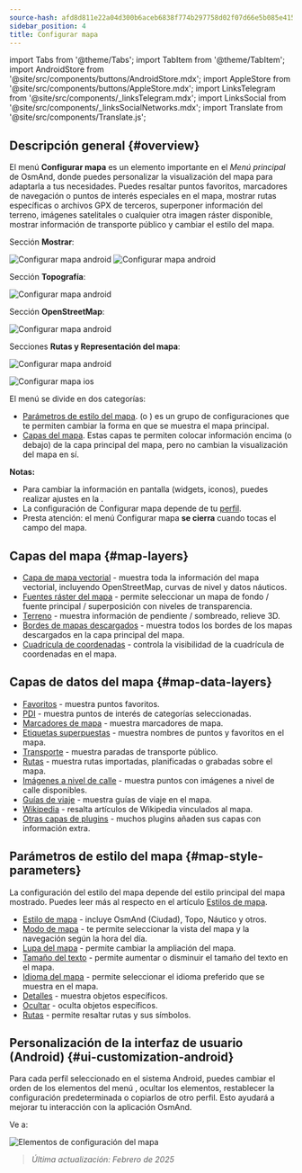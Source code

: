 ```yaml
---
source-hash: afd8d811e22a04d300b6aceb6838f774b297758d02f07d66e5b085e41519527d
sidebar_position: 4
title: Configurar mapa
---
```

import Tabs from '@theme/Tabs';
import TabItem from '@theme/TabItem';
import AndroidStore from '@site/src/components/buttons/AndroidStore.mdx';
import AppleStore from '@site/src/components/buttons/AppleStore.mdx';
import LinksTelegram from '@site/src/components/_linksTelegram.mdx';
import LinksSocial from '@site/src/components/_linksSocialNetworks.mdx';
import Translate from '@site/src/components/Translate.js';

## Descripción general {#overview}

El menú **Configurar mapa** es un elemento importante en el *Menú principal* de OsmAnd, donde puedes personalizar la visualización del mapa para adaptarla a tus necesidades. Puedes resaltar puntos favoritos, marcadores de navegación o puntos de interés especiales en el mapa, mostrar rutas específicas o archivos GPX de terceros, superponer información del terreno, imágenes satelitales o cualquier otra imagen ráster disponible, mostrar información de transporte público y cambiar el estilo del mapa.

<Tabs groupId="operating-systems">

<TabItem value="android" label="Android">

Sección **Mostrar**:

![Configurar mapa android](@site/static/img/map/configure_map_show1_andr.png) ![Configurar mapa android](@site/static/img/map/configure_map_show2_andr.png)

Sección **Topografía**:

![Configurar mapa android](@site/static/img/map/configure_map_topography_andr.png)

Sección **OpenStreetMap**:

![Configurar mapa android](@site/static/img/map/configure_map_osm_andr.png)

Secciones **Rutas y Representación del mapa**:

![Configurar mapa android](@site/static/img/map/configure_map_routes&Map_rendering_andr.png)

</TabItem>

<TabItem value="ios" label="iOS">

![Configurar mapa ios](@site/static/img/map/configure-map-ios.png)

</TabItem>

</Tabs>

El menú **<Translate android="true" ids="configure_map"/>** se divide en dos categorías:

- [Parámetros de estilo del mapa](#map-style-parameters). **<Translate android="true" ids="map_widget_map_rendering"/>** (o **<Translate ios="true" ids="map_widget_renderer"/>**) es un grupo de configuraciones que te permiten cambiar la forma en que se muestra el mapa principal.
- [Capas del mapa](#map-layers). Estas capas te permiten colocar información encima (o debajo) de la capa principal del mapa, pero no cambian la visualización del mapa en sí.

**Notas:**

- Para cambiar la información en pantalla (widgets, iconos), puedes realizar ajustes en la [<Translate android="true" ids="layer_map_appearance"/>](../widgets/index.md).
- La configuración de Configurar mapa depende de tu [perfil](../personal/profiles.md).
- Presta atención: el menú Configurar mapa **se cierra** cuando tocas el campo del mapa.

## Capas del mapa {#map-layers}

- [Capa de mapa vectorial](../map/vector-maps.md) - muestra toda la información del mapa vectorial, incluyendo OpenStreetMap, curvas de nivel y datos náuticos.
- [Fuentes ráster del mapa](../map/raster-maps.md#select-raster-maps) - permite seleccionar un mapa de fondo / fuente principal / superposición con niveles de transparencia.
- [Terreno](../plugins/topography.md#hillshade-slope-and-altitude-layers) - muestra información de pendiente / sombreado, relieve 3D.
- [Bordes de mapas descargados](../map/vector-maps.md#show-borders) - muestra todos los bordes de los mapas descargados en la capa principal del mapa.
- [Cuadrícula de coordenadas](../map/vector-maps.md#coordinates-grid) - controla la visibilidad de la cuadrícula de coordenadas en el mapa.

## Capas de datos del mapa {#map-data-layers}

- [Favoritos](../map/point-layers-on-map.md) - muestra puntos favoritos.
- [PDI](../map/point-layers-on-map.md) - muestra puntos de interés de categorías seleccionadas.
- [Marcadores de mapa](../map/point-layers-on-map.md) - muestra marcadores de mapa.
- [Etiquetas superpuestas](../map/point-layers-on-map.md) - muestra nombres de puntos y favoritos en el mapa.
- [Transporte](../map/vector-maps.md#transport) - muestra paradas de transporte público.
- [Rutas](../map/tracks/index.md) - muestra rutas importadas, planificadas o grabadas sobre el mapa.
- [Imágenes a nivel de calle](../plugins/mapillary.md#map-layer) - muestra puntos con imágenes a nivel de calle disponibles.
- [Guías de viaje](../plan-route/travel-guides.md) - muestra guías de viaje en el mapa.
- [Wikipedia](../plugins/wikipedia.md) - resalta artículos de Wikipedia vinculados al mapa.
- [Otras capas de plugins](../plugins/index.md#configure-plugin) - muchos plugins añaden sus capas con información extra.

## Parámetros de estilo del mapa {#map-style-parameters}

La configuración del estilo del mapa depende del estilo principal del mapa mostrado. Puedes leer más al respecto en el artículo [Estilos de mapa](../map/vector-maps).

- [Estilo de mapa](../map/vector-maps.md#default-map-styles) - incluye OsmAnd (Ciudad), Topo, Náutico y otros.
- [Modo de mapa](../map/vector-maps.md#map-mode) - te permite seleccionar la vista del mapa y la navegación según la hora del día.
- [Lupa del mapa](../map/vector-maps.md#map-magnifier) - permite cambiar la ampliación del mapa.
- [Tamaño del texto](../map/vector-maps.md#text-size) - permite aumentar o disminuir el tamaño del texto en el mapa.
- [Idioma del mapa](../map/vector-maps.md#map-language) - permite seleccionar el idioma preferido que se muestra en el mapa.
- [Detalles](../map/vector-maps.md#details) - muestra objetos específicos.
- [Ocultar](../map/vector-maps.md#hide) - oculta objetos específicos.
- [Rutas](../map/vector-maps.md#routes) - permite resaltar rutas y sus símbolos.

## Personalización de la interfaz de usuario (Android) {#ui-customization-android}

Para cada perfil seleccionado en el sistema Android, puedes cambiar el orden de los elementos del menú <Translate android="true" ids="configure_map"/>, ocultar los elementos, restablecer la configuración predeterminada o copiarlos de otro perfil. Esto ayudará a mejorar tu interacción con la aplicación OsmAnd.

Ve a: *<Translate android="true" ids="shared_string_menu,configure_profile,ui_customization,configure_map"/>*

![Elementos de configuración del mapa](@site/static/img/settings/configure-screen-ui-customization.png)

> *Última actualización: Febrero de 2025*